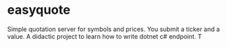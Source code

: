 # easyquote
Simple quotation server for symbols and prices. You submit a ticker and a value. A didactic project to learn how to write dotnet c# endpoint. T
